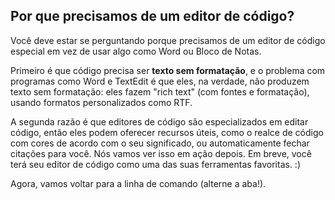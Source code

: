 ## Por que precisamos de um editor de código?

Você deve estar se perguntando porque precisamos de um editor de código especial em vez de usar algo como Word ou Bloco de Notas.

Primeiro é que código precisa ser **texto sem formatação**, e o problema com programas como Word e TextEdit é que eles, na verdade, não produzem texto sem formatação: eles fazem "rich text" (com fontes e formatação), usando formatos personalizados como RTF.

A segunda razão é que editores de código são especializados em editar código, então eles podem oferecer recursos úteis, como o realce de código com cores de acordo com o seu significado, ou automaticamente fechar citações para você.
Nós vamos ver isso em ação depois. Em breve, você terá seu editor de código como uma das suas ferramentas favoritas. :)

Agora, vamos voltar para a linha de comando (alterne a aba!).
